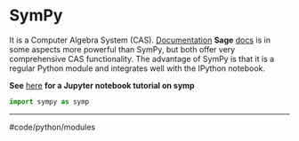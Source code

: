 # SymPy
It is a Computer Algebra System (CAS). [Documentation](https://www.sympy.org/en/index.html)
**Sage** [docs](http://www.sagemath.org/) is in some aspects more powerful than SymPy, but both offer very comprehensive CAS functionality. The advantage of SymPy is that it is a regular Python module and integrates well with the IPython notebook.

**See** [here](http://nbviewer.jupyter.org/github/jrjohansson/scientific-python-lectures/blob/master/Lecture-5-Sympy.ipynb) **for a Jupyter notebook tutorial on symp**

```py
import sympy as symp
```
- - - -
#code/python/modules